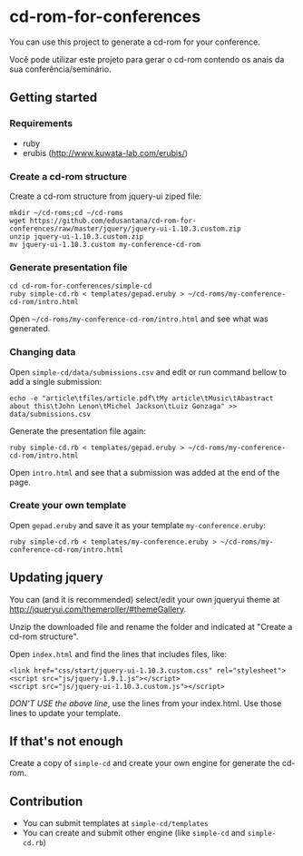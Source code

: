 # cd-rom-for-conferences

You can use this project to generate a cd-rom for your conference. 

Você pode utilizar este projeto para gerar o cd-rom contendo os anais da sua conferência/seminário.

## Getting started

### Requirements

* ruby
* erubis (http://www.kuwata-lab.com/erubis/)

### Create a cd-rom structure

Create a cd-rom structure from jquery-ui ziped file:

	mkdir ~/cd-roms;cd ~/cd-roms
	wget https://github.com/edusantana/cd-rom-for-conferences/raw/master/jquery/jquery-ui-1.10.3.custom.zip
	unzip jquery-ui-1.10.3.custom.zip
	mv jquery-ui-1.10.3.custom my-conference-cd-rom

### Generate presentation file

	cd cd-rom-for-conferences/simple-cd
	ruby simple-cd.rb < templates/gepad.eruby > ~/cd-roms/my-conference-cd-rom/intro.html

Open `~/cd-roms/my-conference-cd-rom/intro.html` and see what was generated.

### Changing data

Open `simple-cd/data/submissions.csv` and edit or run command
bellow to add a single submission:

	echo -e "article\tfiles/article.pdf\tMy article\tMusic\tAbastract about this\tJohn Lenon\tMichel Jackson\tLuiz Gonzaga" >> data/submissions.csv

Generate the presentation file again:

	ruby simple-cd.rb < templates/gepad.eruby > ~/cd-roms/my-conference-cd-rom/intro.html

Open `intro.html` and see that a submission was added at the end of the page.

### Create your own template

Open `gepad.eruby` and save it as your template `my-conference.eruby`: 

	ruby simple-cd.rb < templates/my-conference.eruby > ~/cd-roms/my-conference-cd-rom/intro.html

## Updating jquery

You can (and it is recommended) select/edit your own jqueryui theme at
http://jqueryui.com/themeroller/#themeGallery.

Unzip the downloaded file and rename the folder and indicated at "Create a cd-rom structure".

Open `index.html` and find the lines that includes files, like:

	<link href="css/start/jquery-ui-1.10.3.custom.css" rel="stylesheet">
	<script src="js/jquery-1.9.1.js"></script>
	<script src="js/jquery-ui-1.10.3.custom.js"></script>

*DON'T USE the above line*, use the lines from your index.html. Use those lines 
to update your template.

## If that's not enough

Create a copy of `simple-cd` and create your own engine for generate the cd-rom.

## Contribution

* You can submit templates at `simple-cd/templates`
* You can create and submit other engine (like `simple-cd` and `simple-cd.rb`)
